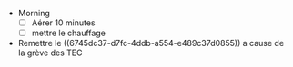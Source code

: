 - Morning
  * [ ] Aérer 10 minutes
  * [ ] mettre le chauffage
- Remettre le ((6745dc37-d7fc-4ddb-a554-e489c37d0855)) a cause de la grève des TEC
